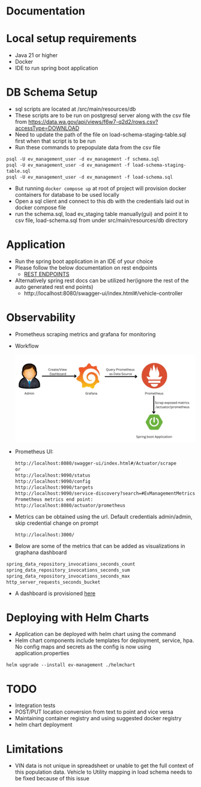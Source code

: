 # Documentation

# Local setup requirements
* Java 21 or higher
* Docker
* IDE to run spring boot application

# DB Schema Setup
* sql scripts are located at /src/main/resources/db
* These scripts are to be run on postgresql server along with the csv file from https://data.wa.gov/api/views/f6w7-q2d2/rows.csv?accessType=DOWNLOAD
* Need to update the path of the file on load-schema-staging-table.sql first when that script is to be run
* Run these commands to prepopulate data from the csv file
```
psql -U ev_management_user -d ev_management -f schema.sql
psql -U ev_management_user -d ev_management -f load-schema-staging-table.sql
psql -U ev_management_user -d ev_management -f load-schema.sql
```
* But running `docker compose up` at root of project will provision docker containers for database to be used locally
* Open a sql client and connect to this db with the credentials laid out in docker compose file
* run the schema.sql, load ev_staging table manually(gui) and point it to csv file, load-schema.sql from under src/main/resources/db directory
 
# Application
* Run the spring boot application in an IDE of your choice
* Please follow the below documentation on rest endpoints
  * [REST ENDPOINTS](rest.md)
* Alternatively spring rest docs can be utilized her(ignore the rest of the auto generated rest end points)
  * http://localhost:8080/swagger-ui/index.html#/vehicle-controller
 
# Observability
* Prometheus scraping metrics and grafana for monitoring
* Workflow

  ![img.png](img.png)
* Prometheus UI:
  ```
  http://localhost:8080/swagger-ui/index.html#/Actuator/scrape
  or
  http://localhost:9090/status
  http://localhost:9090/config
  http://localhost:9090/targets
  http://localhost:9090/service-discovery?search=#EvManagementMetrics
  Prometheus metrics end point: http://localhost:8080/actuator/prometheus
  ```
* Metrics can be obtained using the url. 
  Default credentials admin/admin, skip credential change on prompt
  ``` 
  http://localhost:3000/
  ```
* Below are some of the metrics that can be added as visualizations in graphana dashboard 
```
spring_data_repository_invocations_seconds_count
spring_data_repository_invocations_seconds_sum
spring_data_repository_invocations_seconds_max
http_server_requests_seconds_bucket
```

* A dashboard is provisioned [here](http://localhost:3000/d/ev-management-metrics/application-metrics-dashboard?orgId=1&refresh=5s&from=now-15m&to=now)

# Deploying with Helm Charts
* Application can be deployed with helm chart using the command
* Helm chart components include templates for deployment, service, hpa. 
  No config maps and secrets as the config is now using application.properties
```
helm upgrade --install ev-management ./helmchart 
```

# TODO
* Integration tests
* POST/PUT location conversion from text to point and vice versa
* Maintaining container registry and using suggested docker registry
* helm chart deployment
 
# Limitations
* VIN data is not unique in spreadsheet or unable to get the full context of this population data.
  Vehicle to Utility mapping in load schema needs to be fixed because of this issue

